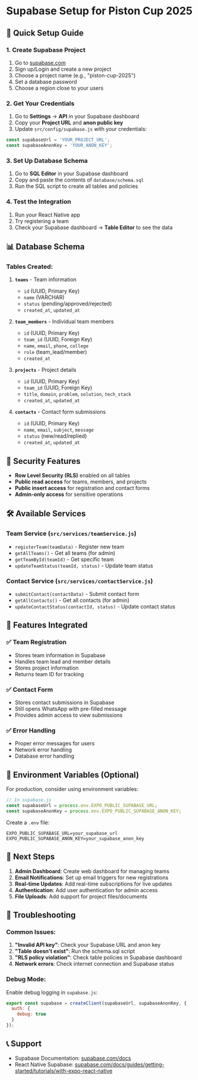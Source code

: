 # Supabase Setup for Piston Cup 2025

## 🚀 Quick Setup Guide

### 1. Create Supabase Project

1. Go to [supabase.com](https://supabase.com)
2. Sign up/Login and create a new project
3. Choose a project name (e.g., "piston-cup-2025")
4. Set a database password
5. Choose a region close to your users

### 2. Get Your Credentials

1. Go to **Settings** → **API** in your Supabase dashboard
2. Copy your **Project URL** and **anon public key**
3. Update `src/config/supabase.js` with your credentials:

```javascript
const supabaseUrl = 'YOUR_PROJECT_URL';
const supabaseAnonKey = 'YOUR_ANON_KEY';
```

### 3. Set Up Database Schema

1. Go to **SQL Editor** in your Supabase dashboard
2. Copy and paste the contents of `database/schema.sql`
3. Run the SQL script to create all tables and policies

### 4. Test the Integration

1. Run your React Native app
2. Try registering a team
3. Check your Supabase dashboard → **Table Editor** to see the data

## 📊 Database Schema

### Tables Created:

1. **`teams`** - Team information
   - `id` (UUID, Primary Key)
   - `name` (VARCHAR)
   - `status` (pending/approved/rejected)
   - `created_at`, `updated_at`

2. **`team_members`** - Individual team members
   - `id` (UUID, Primary Key)
   - `team_id` (UUID, Foreign Key)
   - `name`, `email`, `phone`, `college`
   - `role` (team_lead/member)
   - `created_at`

3. **`projects`** - Project details
   - `id` (UUID, Primary Key)
   - `team_id` (UUID, Foreign Key)
   - `title`, `domain`, `problem`, `solution`, `tech_stack`
   - `created_at`, `updated_at`

4. **`contacts`** - Contact form submissions
   - `id` (UUID, Primary Key)
   - `name`, `email`, `subject`, `message`
   - `status` (new/read/replied)
   - `created_at`, `updated_at`

## 🔐 Security Features

- **Row Level Security (RLS)** enabled on all tables
- **Public read access** for teams, members, and projects
- **Public insert access** for registration and contact forms
- **Admin-only access** for sensitive operations

## 🛠️ Available Services

### Team Service (`src/services/teamService.js`)
- `registerTeam(teamData)` - Register new team
- `getAllTeams()` - Get all teams (for admin)
- `getTeamById(teamId)` - Get specific team
- `updateTeamStatus(teamId, status)` - Update team status

### Contact Service (`src/services/contactService.js`)
- `submitContact(contactData)` - Submit contact form
- `getAllContacts()` - Get all contacts (for admin)
- `updateContactStatus(contactId, status)` - Update contact status

## 📱 Features Integrated

### ✅ Team Registration
- Stores team information in Supabase
- Handles team lead and member details
- Stores project information
- Returns team ID for tracking

### ✅ Contact Form
- Stores contact submissions in Supabase
- Still opens WhatsApp with pre-filled message
- Provides admin access to view submissions

### ✅ Error Handling
- Proper error messages for users
- Network error handling
- Database error handling

## 🔧 Environment Variables (Optional)

For production, consider using environment variables:

```javascript
// In supabase.js
const supabaseUrl = process.env.EXPO_PUBLIC_SUPABASE_URL;
const supabaseAnonKey = process.env.EXPO_PUBLIC_SUPABASE_ANON_KEY;
```

Create a `.env` file:
```
EXPO_PUBLIC_SUPABASE_URL=your_supabase_url
EXPO_PUBLIC_SUPABASE_ANON_KEY=your_supabase_anon_key
```

## 🎯 Next Steps

1. **Admin Dashboard**: Create web dashboard for managing teams
2. **Email Notifications**: Set up email triggers for new registrations
3. **Real-time Updates**: Add real-time subscriptions for live updates
4. **Authentication**: Add user authentication for admin access
5. **File Uploads**: Add support for project files/documents

## 🐛 Troubleshooting

### Common Issues:

1. **"Invalid API key"**: Check your Supabase URL and anon key
2. **"Table doesn't exist"**: Run the schema.sql script
3. **"RLS policy violation"**: Check table policies in Supabase dashboard
4. **Network errors**: Check internet connection and Supabase status

### Debug Mode:

Enable debug logging in `supabase.js`:
```javascript
export const supabase = createClient(supabaseUrl, supabaseAnonKey, {
  auth: {
    debug: true
  }
});
```

## 📞 Support

- Supabase Documentation: [supabase.com/docs](https://supabase.com/docs)
- React Native Supabase: [supabase.com/docs/guides/getting-started/tutorials/with-expo-react-native](https://supabase.com/docs/guides/getting-started/tutorials/with-expo-react-native) 